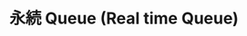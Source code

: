 ---
title: 永続 Queue (Real time Queue)
documentation_of:
- ./RealTimeQueue/RealTimeQueue_1.cs
- ./RealTimeQueue/RealTimeQueue_1.Enumerator.cs
- ./RealTimeQueue/RealTimeQueue_1.LazyStack.cs
- ./RealTimeQueue/RealTimeQueue_1.LazyStack.Enumerator.cs
---
